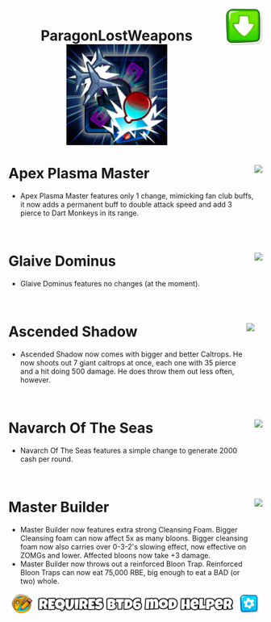 <a href="https://github.com/Manker5678/ParagonLostWeapons/releases/download/latest/ParagonLostWeapons.dll">
    <img align="right" alt="Download" height="75" src="https://raw.githubusercontent.com/gurrenm3/BTD-Mod-Helper/master/BloonsTD6%20Mod%20Helper/Resources/DownloadBtn.png">
</a>

<h1 align="center">ParagonLostWeapons
    <br>
<img align="center" height="200" src="https://github.com/Manker5678/Btd6Mods/blob/main/BTD6%20Mod%20Sources/ParagonLostWeapons/Icon.png">
</h1>

<h1 align="left">Apex Plasma Master
<img align="right"  height="145" src="https://static.wikia.nocookie.net/b__/images/b/b8/Paragon-ApexPlasmaMaster.png/revision/latest/scale-to-width-down/350?cb=20210726020749&path-prefix=bloons">
</h1>
<ul>
  <li>Apex Plasma Master features only 1 change, mimicking fan club buffs, it now adds a permanent buff to double attack speed and add 3 pierce to Dart Monkeys in its range.</li>
</ul>

<br>

<h1 align="left">Glaive Dominus
<img align="right" height="145" src="https://static.wikia.nocookie.net/b__/images/2/2c/ParagonGlaiveDominus.png/revision/latest/scale-to-width-down/350?cb=20210726020750&path-prefix=bloons">
</h1>
<ul>
  <li>Glaive Dominus features no changes (at the moment). </li>
</ul>

<br>

<h1 align="left">Ascended Shadow
<img align="right" height="145" src="https://static.wikia.nocookie.net/b__/images/c/c8/Paragon-AscendedShadow.png/revision/latest/scale-to-width-down/350?cb=20211014000328&path-prefix=bloons">
</h1>
<ul>
  <li>Ascended Shadow now comes with bigger and better Caltrops. He now shoots out 7 giant caltrops at once, each one with 35 pierce and a hit doing 500 damage. He does throw them out less often, however.</li>
</ul>

<br>

<h1 align="left">Navarch Of The Seas
<img align="right" height="145" src="https://static.wikia.nocookie.net/b__/images/7/75/Paragon-NavarchOfTheSeas.png/revision/latest/scale-to-width-down/350?cb=20211208054616&path-prefix=bloons">
</h1>
<ul>
  <li>Navarch Of The Seas features a simple change to generate 2000 cash per round.</li>
</ul>

<br>

<h1 align="left">Master Builder
<img align="right" height="145" src="https://static.wikia.nocookie.net/b__/images/1/1b/Paragon-MasterBuilder.png/revision/latest/scale-to-width-down/350?cb=20220804023851&path-prefix=bloons">
</h1>
<ul>
  <li>Master Builder now features extra strong Cleansing Foam. Bigger Cleansing foam can now affect 5x as many bloons. Bigger cleansing foam now also carries over 0-3-2's slowing effect, now effective on ZOMGs and lower. Affected bloons now take +3 damage.</li>
  <li>Master Builder now throws out a reinforced Bloon Trap. Reinforced Bloon Traps can now eat 75,000 RBE, big enough to eat a BAD (or two) whole. </li>
</ul>


[![Requires BTD6 Mod Helper](https://raw.githubusercontent.com/gurrenm3/BTD-Mod-Helper/master/banner.png)](https://github.com/gurrenm3/BTD-Mod-Helper#readme)
